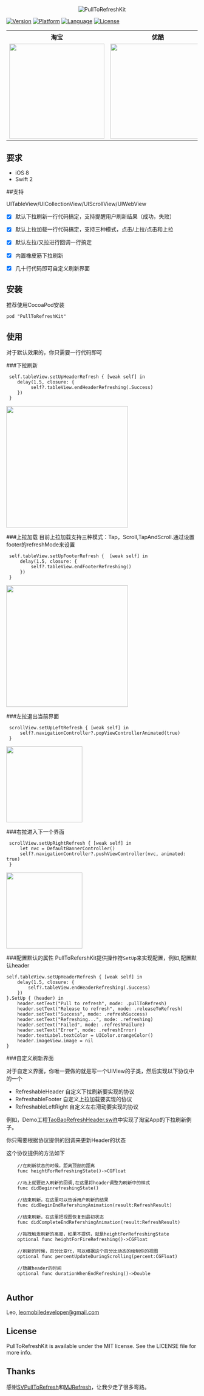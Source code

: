 
<p align="center">

<img src="https://raw.github.com/LeoMobileDeveloper/PullToRefreshKit/master/Screenshot/logo.png" alt="PullToRefreshKit" title="PullToRefreshKit"/>

</p>


 [![Version](https://img.shields.io/cocoapods/v/PullToRefreshKit.svg?style=flat)](http://cocoapods.org/pods/PullToRefreshKit)  [![Platform](http://img.shields.io/badge/platform-ios-blue.svg?style=flat
)](https://developer.apple.com/iphone/index.action)
 [![Language](http://img.shields.io/badge/language-swift-brightgreen.svg?style=flat
)](https://developer.apple.com/swift)
 [![License](http://img.shields.io/badge/license-MIT-lightgrey.svg?style=flat
)](http://mit-license.org)


<table>
<tr>
<th>淘宝</th>
<th>优酷</th>
<th>QQ视频</th>
<th>QQ</th>
<th>大众点评</th>
</tr>
<tr>
<td><img src="https://raw.github.com/LeoMobileDeveloper/PullToRefreshKit/master/Screenshot/taobao.gif" width="250"/></td>
<td><img src="https://raw.github.com/LeoMobileDeveloper/PullToRefreshKit/master/Screenshot/youku.gif" width="250"/></td>
<td><img src="https://raw.github.com/LeoMobileDeveloper/PullToRefreshKit/master/Screenshot/qqvideo.gif" width="250"/></td>
<td><img src="https://raw.github.com/LeoMobileDeveloper/PullToRefreshKit/master/Screenshot/qq.gif" width="250"/></td>
<td><img src="https://raw.github.com/LeoMobileDeveloper/PullToRefreshKit/master/Screenshot/dianping.gif" width="250"/></td>
</tr>
<tr>
</table>


## 要求

- iOS 8
- Swift 2

##支持

UITableView/UICollectionView/UIScrollView/UIWebView

- [x] 默认下拉刷新一行代码搞定，支持提醒用户刷新结果（成功，失败）
- [x] 默认上拉加载一行代码搞定，支持三种模式，点击/上拉/点击和上拉
- [x] 默认左拉/又拉进行回调一行搞定
- [x] 内置橡皮筋下拉刷新
- [x] 几十行代码即可自定义刷新界面



## 安装
推荐使用CocoaPod安装

```
pod "PullToRefreshKit"
```
## 使用

对于默认效果的，你只需要一行代码即可

###下拉刷新

```
 self.tableView.setUpHeaderRefresh { [weak self] in
    delay(1.5, closure: { 
         self?.tableView.endHeaderRefreshing(.Success)
    })
 }
```

<img src="https://raw.github.com/LeoMobileDeveloper/PullToRefreshKit/master/Screenshot/gif1.gif" width="320">


###上拉加载
目前上拉加载支持三种模式：Tap，Scroll,TapAndScroll.通过设置footer的refreshMode来设置

```
 self.tableView.setUpFooterRefresh {  [weak self] in
     delay(1.5, closure: {
         self?.tableView.endFooterRefreshing()
     })
 }
```

<img src="https://raw.github.com/LeoMobileDeveloper/PullToRefreshKit/master/Screenshot/gif2.gif" width="320">


###左拉退出当前界面

```
 scrollView.setUpLeftRefresh { [weak self] in
     self?.navigationController?.popViewControllerAnimated(true)
 }
```

<img src="https://raw.github.com/LeoMobileDeveloper/PullToRefreshKit/master/Screenshot/gif3.gif" width="200">

###右拉进入下一个界面

```
 scrollView.setUpRightRefresh { [weak self] in
     let nvc = DefaultBannerController()
     self?.navigationController?.pushViewController(nvc, animated: true)
 }
```

<img src="https://raw.github.com/LeoMobileDeveloper/PullToRefreshKit/master/Screenshot/gif4.gif" width="200">

###配置默认的属性
PullToRefershKit提供操作符`SetUp`来实现配置，例如,配置默认header

```
self.tableView.setUpHeaderRefresh { [weak self] in
    delay(1.5, closure: {
        self?.tableView.endHeaderRefreshing(.Success)
    })
}.SetUp { (header) in
    header.setText("Pull to refresh", mode: .pullToRefresh)
    header.setText("Release to refresh", mode: .releaseToRefresh)
    header.setText("Success", mode: .refreshSuccess)
    header.setText("Refreshing...", mode: .refreshing)
    header.setText("Failed", mode: .refreshFailure)
    header.setText("Error", mode: .refreshError)
    header.textLabel.textColor = UIColor.orangeColor()
    header.imageView.image = nil
}
```

###自定义刷新界面

对于自定义界面，你唯一要做的就是写一个UIView的子类，然后实现以下协议中的一个

- RefreshableHeader 自定义下拉刷新要实现的协议
- RefreshableFooter 自定义上拉加载要实现的协议
- RefreshableLeftRight 自定义左右滑动要实现的协议

例如，Demo工程[TaoBaoRefreshHeader.swift](https://github.com/LeoMobileDeveloper/PullToRefreshKit/blob/master/PullToRefreshKit/TaoBaoRefreshHeader.swift)中实现了淘宝App的下拉刷新例子。

你只需要根据协议提供的回调来更新Header的状态

这个协议提供的方法如下

```
    //在刷新状态的时候，距离顶部的距离
    func heightForRefreshingState()->CGFloat
   
    //马上就要进入刷新的回调,在这里将header调整为刷新中的样式
    func didBeginrefreshingState()

    //结束刷新，在这里可以告诉用户刷新的结果
    func didBeginEndRefershingAnimation(result:RefreshResult)
    
    //结束刷新，在这里把视图恢复到最初状态
    func didCompleteEndRefershingAnimation(result:RefreshResult)
    
    //拖拽触发刷新的高度，如果不提供，就是heightForRefreshingState
    optional func heightForFireRefreshing()->CGFloat
    
    //刷新的时候，百分比变化，可以根据这个百分比动态的绘制你的视图
    optional func percentUpdateDuringScrolling(percent:CGFloat)
    
    //隐藏header的时间
    optional func durationWhenEndRefreshing()->Double
    
```


## Author

Leo, leomobiledeveloper@gmail.com

## License

PullToRefreshKit is available under the MIT license. See the LICENSE file for more info.

## Thanks
感谢[SVPullToRefresh](https://github.com/samvermette/SVPullToRefresh)和[MJRefresh](https://github.com/CoderMJLee/MJRefresh)，让我少走了很多弯路。